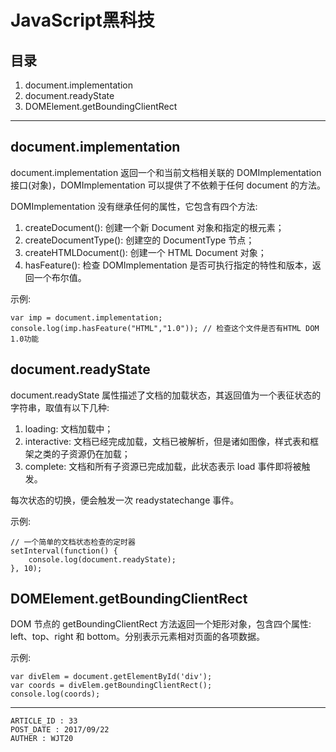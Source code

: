 
# JavaScript黑科技 #

## 目录 ##

1. document.implementation
2. document.readyState
3. DOMElement.getBoundingClientRect

---

## document.implementation ##

document.implementation 返回一个和当前文档相关联的 DOMImplementation 接口(对象)，DOMImplementation 可以提供了不依赖于任何 document 的方法。

DOMImplementation 没有继承任何的属性，它包含有四个方法:

1. createDocument(): 创建一个新 Document 对象和指定的根元素；
2. createDocumentType(): 创建空的 DocumentType 节点；
3. createHTMLDocument(): 创建一个 HTML Document 对象；
4. hasFeature(): 检查 DOMImplementation 是否可执行指定的特性和版本，返回一个布尔值。

示例:

```
var imp = document.implementation;
console.log(imp.hasFeature("HTML","1.0")); // 检查这个文件是否有HTML DOM 1.0功能
```

## document.readyState ##

document.readyState 属性描述了文档的加载状态，其返回值为一个表征状态的字符串，取值有以下几种:

1. loading: 文档加载中；
2. interactive: 文档已经完成加载，文档已被解析，但是诸如图像，样式表和框架之类的子资源仍在加载；
3. complete: 文档和所有子资源已完成加载，此状态表示 load 事件即将被触发。

每次状态的切换，便会触发一次 readystatechange 事件。

示例:

```
// 一个简单的文档状态检查的定时器
setInterval(function() {
    console.log(document.readyState);
}, 10);
```

## DOMElement.getBoundingClientRect ##

DOM 节点的 getBoundingClientRect 方法返回一个矩形对象，包含四个属性: left、top、right 和 bottom。分别表示元素相对页面的各项数据。

示例:

```
var divElem = document.getElementById('div');
var coords = divElem.getBoundingClientRect();
console.log(coords);
```

---

```
ARTICLE_ID : 33
POST_DATE : 2017/09/22
AUTHER : WJT20
```
